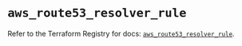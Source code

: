 # `aws_route53_resolver_rule`

Refer to the Terraform Registry for docs: [`aws_route53_resolver_rule`](https://registry.terraform.io/providers/hashicorp/aws/3.76.1/docs/resources/route53_resolver_rule).

